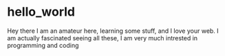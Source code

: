 # hello_world
Hey there I am an amateur here, learning some stuff, and I love your web.
I am actually fascinated seeing all these, I am very much intrested in programming and coding
